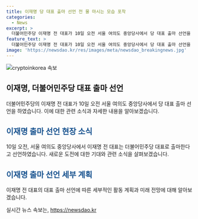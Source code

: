 ```yaml
---
title: 이재명 당 대표 출마 선언 전 물 마시는 모습 포착
categories:
  - News
excerpt: >
  더불어민주당 이재명 전 대표가 10일 오전 서울 여의도 중앙당사에서 당 대표 출마 선언을 했다. 이재명은 2024년 대통령 선거를 공식적으로 선언했는데, 이는 그가 정치 무대에서 더 중요한 역할을 맡기를 희망한다는 강력한 신호로 받아들여진다.
feature_text: >
  더불어민주당 이재명 전 대표가 10일 오전 서울 여의도 중앙당사에서 당 대표 출마 선언을 했다. 이재명은 2024년 대통령 선거를 공식적으로 선언했는데, 이는 그가 정치 무대에서 더 중요한 역할을 맡기를 희망한다는 강력한 신호로 받아들여진다.
image: 'https://newsdao.kr/res/images/meta/newsdao_breakingnews.jpg'
---
```


<p><img src="https://newsdao.kr/res/images/meta/newsdao_breakingnews.jpg" alt="cryptoinkorea 속보" /></p>

<h2 data-ke-size="size26">이재명, 더불어민주당 대표 출마 선언</h2>

<p data-ke-size="size16">더불어민주당의 이재명 전 대표가 10일 오전 서울 여의도 중앙당사에서 당 대표 출마 선언을 하였습니다. 이에 대한 관련 소식과 자세한 내용을 알아보겠습니다.</p>

<h2><b><span style="color: #1a5490;">이재명 출마 선언 현장 소식</span></b></h2>

<p data-ke-size="size16">10일 오전, 서울 여의도 중앙당사에서 이재명 전 대표는 더불어민주당 대표로 출마한다고 선언하였습니다. 새로운 도전에 대한 기대와 관련 소식을 살펴보겠습니다.</p>

<h2><b><span style="color: #1a5490;">이재명 출마 선언 세부 계획</span></b></h2>

<p data-ke-size="size16">이재명 전 대표의 대표 출마 선언에 따른 세부적인 활동 계획과 미래 전망에 대해 알아보겠습니다.</p>
실시간 뉴스 속보는, <a href="https://newsdao.kr" rel="dofollow">https://newsdao.kr</a>


